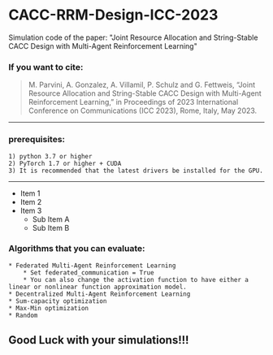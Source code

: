 # CACC-RRM-Design-ICC-2023
Simulation code of the paper:
    "Joint Resource Allocation and String-Stable CACC Design with Multi-Agent Reinforcement Learning"

### If you want to cite: 
>M. Parvini, A. Gonzalez, A. Villamil, P. Schulz and G. Fettweis, “Joint Resource Allocation and String-Stable CACC Design with Multi-Agent Reinforcement Learning,” in Proceedings of 2023 International Conference on Communications (ICC 2023), Rome, Italy, May 2023.
---------------------------------------------------------------------------------------
### prerequisites:

    1) python 3.7 or higher
    2) PyTorch 1.7 or higher + CUDA
    3) It is recommended that the latest drivers be installed for the GPU.

***
* Item 1
* Item 2
* Item 3
  * Sub Item A
  * Sub Item B
### Algorithms that you can evaluate:

```
* Federated Multi-Agent Reinforcement Learning
    * Set federated_communication = True
    * You can also change the activation function to have either a linear or nonlinear function approximation model.
* Decentralized Multi-Agent Reinforcement Learning
* Sum-capacity optimization
* Max-Min optimization
* Random
```

## Good Luck with your simulations!!!

